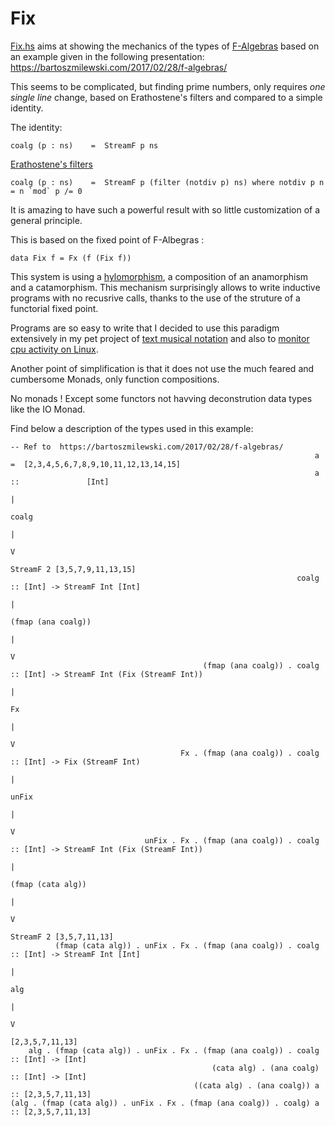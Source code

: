 # Fix

[Fix.hs](https://github.com/jdelouche/Fix/blob/master/Fix.hs) aims at showing the mechanics of the types of [F-Algebras](https://en.wikipedia.org/wiki/F-algebra) based on an example given in the following presentation:
https://bartoszmilewski.com/2017/02/28/f-algebras/

This seems to be complicated, but finding prime numbers, only requires *one single line* change, based on Erathostene's filters and compared to a simple identity.

The identity:

    coalg (p : ns)    =  StreamF p ns
    
[Erathostene's filters](https://en.wikipedia.org/wiki/Sieve_of_Eratosthenes)

    coalg (p : ns)    =  StreamF p (filter (notdiv p) ns) where notdiv p n = n `mod` p /= 0
    
It is amazing to have such a powerful result with so little customization of a general principle.

This is based on the fixed point of F-Albegras :

    data Fix f = Fx (f (Fix f))
    
This system is using a [hylomorphism](https://en.wikipedia.org/wiki/Hylomorphism_(computer_science)), a composition of an anamorphism and a catamorphism. This mechanism surprisingly allows to write inductive programs with no recusrive calls, thanks to the use of the struture of a functorial fixed point.

Programs are so easy to write that I decided to use this paradigm extensively in my pet project of [text musical notation](https://github.com/jdelouche/hmusic/blob/master/src/Data/Amp/Music/Midi/Midi.hs) and also to [monitor cpu activity on Linux](https://github.com/jdelouche/hproc/blob/master/src/Hproc/Hproc.hs).

Another point of simplification is that it does not use the much feared and cumbersome Monads, only function compositions.

No monads ! Except some functors not havving deconstrution data types like the IO Monad.

Find below a description of the types used in this example:


    -- Ref to  https://bartoszmilewski.com/2017/02/28/f-algebras/
                                                                        a =  [2,3,4,5,6,7,8,9,10,11,12,13,14,15]
                                                                        a ::               [Int]
                                                                                             |
                                                                                           coalg
                                                                                             |
                                                                                             V
                                                                                StreamF 2 [3,5,7,9,11,13,15]
                                                                    coalg :: [Int] -> StreamF Int [Int]
                                                                                             |
                                                                                     (fmap (ana coalg))
                                                                                             |
                                                                                             V
                                               (fmap (ana coalg)) . coalg :: [Int] -> StreamF Int (Fix (StreamF Int))
                                                                                             |
                                                                                             Fx
                                                                                             |
                                                                                             V
                                          Fx . (fmap (ana coalg)) . coalg :: [Int] -> Fix (StreamF Int)
                                                                                             |
                                                                                           unFix
                                                                                             |
                                                                                             V
                                  unFix . Fx . (fmap (ana coalg)) . coalg :: [Int] -> StreamF Int (Fix (StreamF Int))
                                                                                             |
                                                                                     (fmap (cata alg))
                                                                                             |
                                                                                             V
                                                                                  StreamF 2 [3,5,7,11,13]
              (fmap (cata alg)) . unFix . Fx . (fmap (ana coalg)) . coalg :: [Int] -> StreamF Int [Int]
                                                                                             |
                                                                                            alg
                                                                                             |
                                                                                             V
                                                                                      [2,3,5,7,11,13]
        alg . (fmap (cata alg)) . unFix . Fx . (fmap (ana coalg)) . coalg :: [Int] -> [Int]
                                                 (cata alg) . (ana coalg) :: [Int] -> [Int]
                                             ((cata alg) . (ana coalg)) a :: [2,3,5,7,11,13]
    (alg . (fmap (cata alg)) . unFix . Fx . (fmap (ana coalg)) . coalg) a :: [2,3,5,7,11,13]
    
